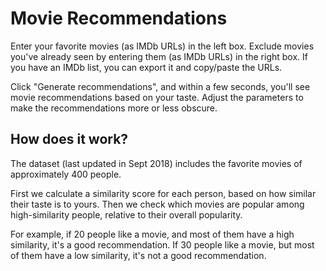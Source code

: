 # Movie Recommendations

Enter your favorite movies (as IMDb URLs) in the left box. Exclude movies you've already seen by entering them (as IMDb URLs) in the right box.  If you have an IMDb list, you can export it and copy/paste the URLs.

Click "Generate recommendations", and within a few seconds, you'll see movie recommendations based on your taste.  Adjust the parameters to make the recommendations more or less obscure.

## How does it work?

The dataset (last updated in Sept 2018) includes the favorite movies of approximately 400 people.

First we calculate a similarity score for each person, based on how similar their taste is to yours.  Then we check which movies are popular among high-similarity people, relative to their overall popularity.

For example, if 20 people like a movie, and most of them have a high similarity, it's a good recommendation.  If 30 people like a movie, but most of them have a low similarity, it's not a good recommendation.